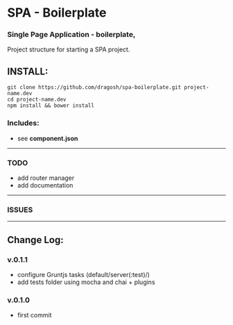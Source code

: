 # SPA - Boilerplate
###  Single Page Application - boilerplate,
Project structure for starting a SPA project.

## INSTALL:
    git clone https://github.com/dragosh/spa-boilerplate.git project-name.dev
    cd project-name.dev
    npm install && bower install


### Includes:
+ see **component.json**
****

### TODO
+ add router manager
+ add documentation
****

### ISSUES

****
## Change Log:
### v.0.1.1
+ configure Gruntjs  tasks (default/server(:test)/)
+ add tests folder using mocha and chai + plugins
### v.0.1.0
+ first commit
